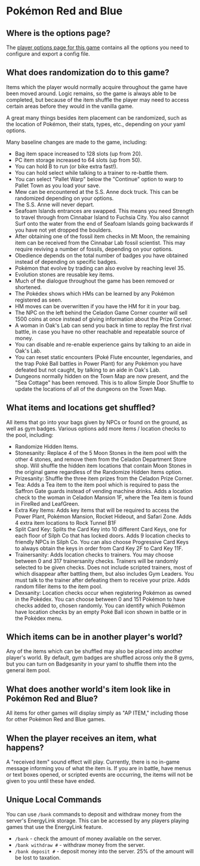 # Pokémon Red and Blue

## Where is the options page?

The [player options page for this game](../player-options) contains all the options you need to configure and export a
config file.

## What does randomization do to this game?

Items which the player would normally acquire throughout the game have been moved around. Logic remains, so the game is
always able to be completed, but because of the item shuffle the player may need to access certain areas before they
would in the vanilla game.

A great many things besides item placement can be randomized, such as the location of Pokémon, their stats, types, etc.,
depending on your yaml options.

Many baseline changes are made to the game, including:

* Bag item space increased to 128 slots (up from 20).
* PC item storage increased to 64 slots (up from 50).
* You can hold B to run (or bike extra fast!).
* You can hold select while talking to a trainer to re-battle them.
* You can select "Pallet Warp" below the "Continue" option to warp to Pallet Town as you load your save.
* Mew can be encountered at the S.S. Anne dock truck. This can be randomized depending on your options.
* The S.S. Anne will never depart.
* Seafoam Islands entrances are swapped. This means you need Strength to travel through from Cinnabar Island to Fuchsia
City. You also cannot Surf onto the water from the end of Seafoam Islands going backwards if you have not yet dropped
the boulders.
* After obtaining one of the fossil item checks in Mt Moon, the remaining item can be received from the Cinnabar Lab
fossil scientist. This may require reviving a number of fossils, depending on your options.
* Obedience depends on the total number of badges you have obtained instead of depending on specific badges.
* Pokémon that evolve by trading can also evolve by reaching level 35.
* Evolution stones are reusable key items.
* Much of the dialogue throughout the game has been removed or shortened.
* The Pokédex shows which HMs can be learned by any Pokémon registered as seen.
* HM moves can be overwritten if you have the HM for it in your bag.
* The NPC on the left behind the Celadon Game Corner counter will sell 1500 coins at once instead of giving information
about the Prize Corner.
* A woman in Oak's Lab can send you back in time to replay the first rival battle, in case you have no other reachable
and repeatable source of money.
* You can disable and re-enable experience gains by talking to an aide in Oak's Lab.
* You can reset static encounters (Poké Flute encounter, legendaries, and the trap Poké Ball battles in Power Plant)
for any Pokémon you have defeated but not caught, by talking to an aide in Oak's Lab.
* Dungeons normally hidden on the Town Map are now present, and the "Sea Cottage" has been removed. This is to allow
Simple Door Shuffle to update the locations of all of the dungeons on the Town Map.

## What items and locations get shuffled?

All items that go into your bags given by NPCs or found on the ground, as well as gym badges.
Various options add more items / location checks to the pool, including:
* Randomize Hidden Items.
* Stonesanity: Replace 4 of the 5 Moon Stones in the item pool with the other 4 stones, and remove them from the
Celadon Department Store shop. Will shuffle the hidden item locations that contain Moon Stones in the original game
regardless of the Randomize Hidden Items option.
* Prizesanity: Shuffle the three item prizes from the Celadon Prize Corner.
* Tea: Adds a Tea item to the item pool which is required to pass the Saffron Gate guards instead of vending machine
drinks. Adds a location check to the woman in Celadon Mansion 1F, where the Tea item is found in FireRed and LeafGreen.
* Extra Key Items: Adds key items that will be required to access the Power Plant, Pokémon Mansion, Rocket Hideout,
and Safari Zone. Adds 4 extra item locations to Rock Tunnel B1F
* Split Card Key: Splits the Card Key into 10 different Card Keys, one for each floor of Silph Co that has locked doors.
Adds 9 location checks to friendly NPCs in Silph Co. You can also choose Progressive Card Keys to always obtain the
keys in order from Card Key 2F to Card Key 11F.
* Trainersanity: Adds location checks to trainers. You may choose between 0 and 317 trainersanity checks. Trainers
will be randomly selected to be given checks. Does not include scripted trainers, most of which disappear
after battling them, but also includes Gym Leaders. You must talk to the trainer after defeating them to receive
your prize. Adds random filler items to the item pool.
* Dexsanity: Location checks occur when registering Pokémon as owned in the Pokédex. You can choose between 0 and 151
Pokémon to have checks added to, chosen randomly. You can identify which Pokémon have location checks by an empty
Poké Ball icon shown in battle or in the Pokédex menu.

## Which items can be in another player's world?

Any of the items which can be shuffled may also be placed into another player's world.
By default, gym badges are shuffled across only the 8 gyms, but you can turn on Badgesanity in your yaml to shuffle them
into the general item pool.

## What does another world's item look like in Pokémon Red and Blue?

All items for other games will display simply as "AP ITEM," including those for other Pokémon Red and Blue games.

## When the player receives an item, what happens?

A "received item" sound effect will play. Currently, there is no in-game message informing you of what the item is.
If you are in battle, have menus or text boxes opened, or scripted events are occurring, the items will not be given to
you until these have ended.

## Unique Local Commands

You can use `/bank` commands to deposit and withdraw money from the server's EnergyLink storage. This can be accessed by
any players playing games that use the EnergyLink feature.

- `/bank` - check the amount of money available on the server.
- `/bank withdraw #` - withdraw money from the server.
- `/bank deposit #` - deposit money into the server. 25% of the amount will be lost to taxation.